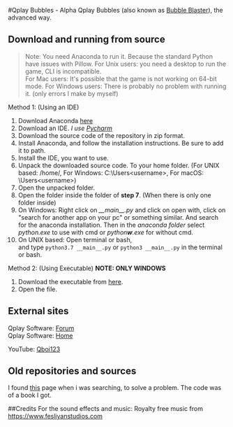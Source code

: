 #Qplay Bubbles - Alpha
Qplay Bubbles (also known as [Bubble Blaster](https://stackoverflow.com/questions/38897822/trouble-with-bubble-blaster-python-code)), the advanced way.  

## Download and running from source
> Note: You need Anaconda to run it. Because the standard Python have issues with Pillow.
> For Unix users: you need a desktop to run the game, CLI is incompatible.  
> For Mac users: It's possible that the game is not working on 64-bit mode.
> For Windows users: There is probably no problem with running it. (only errors I make by myself)

Method 1: (Using an IDE)
1.  Download Anaconda [here](https://www.anaconda.com/distribution/#download-section)
2.  Download an IDE. _I use [Pycharm](https://www.jetbrains.com/pycharm/download/)_
3.  Download the source code of the repository in zip format.
4.  Install Anaconda, and follow the installation instructions. Be sure to add it to path.
5.  Install the IDE, you want to use.
6.  Unpack the downloaded source code. To your home folder.
    (For UNIX based: /home/<username>, For Windows: C:\Users\<username>, For macOS: \Users\<username>)
7.  Open the unpacked folder.
8.  Open the folder inside the folder of **step 7**. (When there is only one folder inside)
9.  On Windows: Right click on _\_\_main\_\_.py_ and click on open with, click on "search for another app on your pc" or something similar. 
    And search for the anaconda installation. 
    Then in the _anaconda folder_ select _python.exe_ to use with cmd or _python**w**.exe_ for without cmd.  
10. On UNIX based: Open terminal or bash,  
    and type `python3.7 __main__.py` or `python3 __main__.py` in the terminal or bash.

Method 2: (Using Executable) **NOTE: ONLY WINDOWS**
1. Download the executable from [here](https://github.com/Qboi123/Qplay-Bubbles-Alpha/releases).
2. Open the file.

## External sites
Qplay Software: [Forum](https://quintenjungblut.wixsite.com/qplaysoftware/forum-1)  
Qplay Software: [Home](https://quintenjungblut.wixsite.com/qplaysoftware)  

YouTube: [Qboi123](https://www.youtube.com/channel/UCQc1sn7jOLyP1fgmWW65lYw)

## Old repositories and sources
I found [this](https://stackoverflow.com/questions/38897822/trouble-with-bubble-blaster-python-code) page when i was searching, to solve a problem. The code was of a book I got.  

##Credits
For the sound effects and music: Royalty free music from https://www.fesliyanstudios.com  